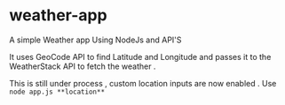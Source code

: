 # weather-app
A simple Weather app Using NodeJs and API'S

It uses GeoCode API to find Latitude and Longitude and passes it to the WeatherStack API to fetch the weather . 

This is still under process , custom location inputs are now enabled . Use `node app.js **location**`
